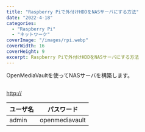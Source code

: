 ```yaml
---
title: "Raspberry Piで外付けHDDをNASサーバにする方法"
date: "2022-4-18"
categories:
  - "Raspberry Pi"
  - "ネットワーク"
coverImage: "/images/rpi.webp"
coverWidth: 16
coverHeight: 9
excerpt: Raspberry Piで外付けHDDをNASサーバにする方法
---
```


OpenMediaVaultを使ってNASサーバを構築します。

##

[http://](http://)

|ユーザ名|パスワード|
|---|---|
|admin|openmediavault|

